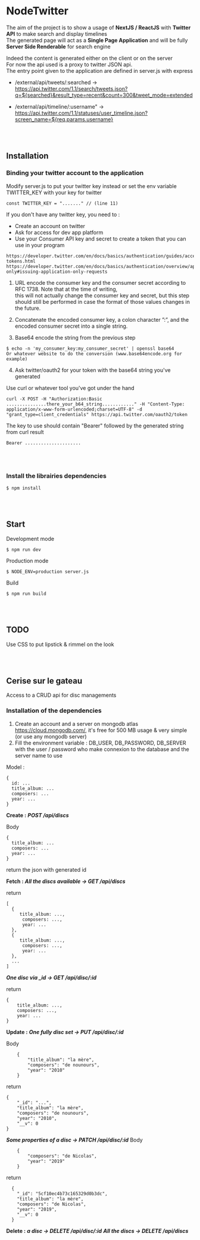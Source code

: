 # NodeTwitter

The aim of the project is to show a usage of **NextJS / ReactJS** with **Twitter API** to make search and display timelines  
The generated page will act as a **Single Page Application** and will be fully **Server Side Renderable** for search engine  

Indeed the content is generated either on the client or on the server  
For now the api used is a proxy to twitter JSON api.  
The entry point given to the application are defined in server.js with express  

  * /external/api/tweets/:searched ->  
    https://api.twitter.com/1.1/search/tweets.json?q=${searched}&result_type=recent&count=300&tweet_mode=extended  

  * /external/api/timeline/:username" ->  
    https://api.twitter.com/1.1/statuses/user_timeline.json?screen_name=${req.params.username}  

<br/><br/>

## Installation
### Binding your twitter account to the application

Modify server.js to put your twitter key instead or set the env variable TWITTER_KEY with your key for twitter

```
const TWITTER_KEY = "......." // (line 11)
```

If you don't have any twitter key, you need to :
  * Create an account on twitter
  * Ask for access for dev app platform
  * Use your Consumer API key and secret to create a token that you can use in your program
```
https://developer.twitter.com/en/docs/basics/authentication/guides/access-tokens.html
https://developer.twitter.com/en/docs/basics/authentication/overview/application-only#issuing-application-only-requests  
```

1. URL encode the consumer key and the consumer secret according to RFC 1738. Note that at the time of writing,   
   this will not actually change the consumer key and secret, but this step should still be performed in case the format of those values changes in the future.  

2. Concatenate the encoded consumer key, a colon character ”:”, and the encoded consumer secret into a single string.

3. Base64 encode the string from the previous step 
```
$ echo -n 'my_consumer_key:my_consumer_secret' | openssl base64 
Or whatever website to do the conversion (www.base64encode.org for example)
```
4. Ask twitter/oauth2 for your token with the base64 string you've generated

Use curl or whatever tool you've got under the hand

```
curl -X POST -H "Authorization:Basic ...............there_your_b64_string............" -H "Content-Type: application/x-www-form-urlencoded;charset=UTF-8" -d "grant_type=client_credentials" https://api.twitter.com/oauth2/token
```

The key to use should contain "Bearer" followed by the generated string from curl result
```
Bearer .....................
```
<br/><br/>

### Install the librairies dependencies
```
$ npm install
```
<br/><br/>
## Start
Development mode  
```
$ npm run dev
```

Production mode
```
$ NODE_ENV=production server.js
```

Build
```
$ npm run build
```
<br/><br/>
## TODO
Use CSS to put lipstick & rimmel on the look

<br/><br/>
## Cerise sur le gateau
Access to a CRUD api for disc managements

### Installation of the dependencies ###
1. Create an account and a server on mongodb atlas https://cloud.mongodb.com/, it's free for 500 MB usage & very simple (or use any mongodb server)
2. Fill the environment variable : DB_USER, DB_PASSWORD, DB_SERVER with the user / password who make connexion to the database and the server name to use

Model :
```
{
  id: ...
  title_album: ...
  composers: ...
  year: ...
}
```

**Create :**
***POST /api/discs***

Body
```
{
  title_album: ...
  composers: ...
  year: ...
}
```

return the json with generated id

**Fetch :**
***All the discs available -> GET /api/discs***

return
```
[
  {
     title_album: ...,
      composers: ...,
      year: ...
  },
  {
     title_album: ...,
      composers: ...,
      year: ...
  },
  ...
]
```

***One disc via _id -> GET /api/disc/:id***

return 
```
{
    title_album: ...,
    composers: ...,
    year: ...
}
```

**Update :**
***One fully disc set -> PUT /api/disc/:id***

Body
```
    {
        "title_album": "la mère",
        "composers": "de nounours",
        "year": "2010"
    }
```

return
```
{
    "_id": "...",
    "title_album": "la mère",
    "composers": "de nounours",
    "year": "2010",
    "__v": 0
}
```

***Some properties of a disc -> PATCH /api/disc/:id***
Body
```
    {
        "composers": "de Nicolas",
        "year": "2019"
    }
```

return 
```
  {
    "_id": "5cf10ec4b73c165329d0b3dc",
    "title_album": "la mère",
    "composers": "de Nicolas",
    "year": "2019",
    "__v": 0
  }
```

**Delete :**
***a disc -> DELETE /api/disc/:id***
***All the discs -> DELETE /api/discs***


